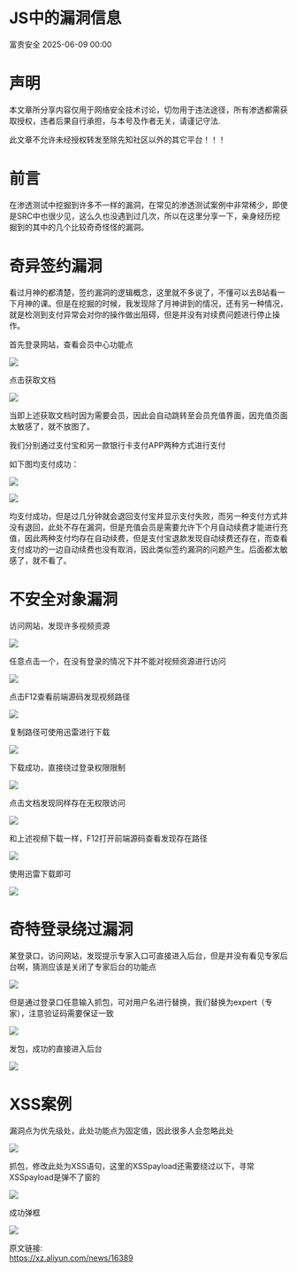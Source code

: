 #  JS中的漏洞信息  
 富贵安全   2025-06-09 00:00  
  
# 声明  
  
本文章所分享内容仅用于网络安全技术讨论，切勿用于违法途径，所有渗透都需获取授权，违者后果自行承担，与本号及作者无关，请谨记守法.  
  
此文章不允许未经授权转发至除先知社区以外的其它平台！！！  
# 前言  
  
在渗透测试中挖掘到许多不一样的漏洞，在常见的渗透测试案例中非常稀少，即使是SRC中也很少见，这么久也没遇到过几次，所以在这里分享一下，亲身经历挖掘到的其中的几个比较奇奇怪怪的漏洞。  
# 奇异签约漏洞  
  
看过月神的都清楚，签约漏洞的逻辑概念，这里就不多说了，不懂可以去B站看一下月神的课。但是在挖掘的时候，我发现除了月神讲到的情况，还有另一种情况，就是检测到支付异常会对你的操作做出阻碍，但是并没有对续费问题进行停止操作。  
  
首先登录网站，查看会员中心功能点  
  
![](https://mmbiz.qpic.cn/sz_mmbiz_png/veA9QmcJk5kBpTicuPBt9nNsFJsbmHt3p9kEFxeRKY8GN5hkLyeKEoSLuH3YW1A9AgOypIYm2ArjBSeUovdanEQ/640?wx_fmt=png&from=appmsg "")  
  
  
点击获取文档  
  
![](https://mmbiz.qpic.cn/sz_mmbiz_png/veA9QmcJk5kBpTicuPBt9nNsFJsbmHt3pAReAfPaU4k8fPC0KNRLwWlFrvdOQh2ob22sedhGtce52UXC81bicL1g/640?wx_fmt=png&from=appmsg "")  
  
  
当即上述获取文档时因为需要会员，因此会自动跳转至会员充值界面，因充值页面太敏感了，就不放图了。  
  
我们分别通过支付宝和另一款银行卡支付APP两种方式进行支付  
  
如下图均支付成功：  
  
![](https://mmbiz.qpic.cn/sz_mmbiz_png/veA9QmcJk5kBpTicuPBt9nNsFJsbmHt3picniashVJ7MRSDVU3BhAmgUlludd3x3bvL1EQNRkvjWHjfUW9OAicSNaw/640?wx_fmt=png&from=appmsg "")  
  
![](https://mmbiz.qpic.cn/sz_mmbiz_png/veA9QmcJk5kBpTicuPBt9nNsFJsbmHt3p2zEHGp3ABI5nlWduDSg9pXRFIkFFibAEXiaUGDzjfz0c5gHTFGjcwFqQ/640?wx_fmt=png&from=appmsg "")  
  
  
均支付成功，但是过几分钟就会退回支付宝并显示支付失败，而另一种支付方式并没有退回，此处不存在漏洞，但是充值会员是需要允许下个月自动续费才能进行充值，因此两种支付均存在自动续费，但是支付宝退款发现自动续费还存在，而查看支付成功的一边自动续费也没有取消，因此类似签约漏洞的问题产生。后面都太敏感了，就不看了。  
# 不安全对象漏洞  
  
访问网站，发现许多视频资源  
  
![](https://mmbiz.qpic.cn/sz_mmbiz_png/veA9QmcJk5kBpTicuPBt9nNsFJsbmHt3p7TZ9J2gHBdC6pZcwNdgrMwrLGwDPSDp8ktYiaS3hIOL4SFkZgEviaXJA/640?wx_fmt=png&from=appmsg "")  
  
  
任意点击一个，在没有登录的情况下并不能对视频资源进行访问  
  
![](https://mmbiz.qpic.cn/sz_mmbiz_png/veA9QmcJk5kBpTicuPBt9nNsFJsbmHt3pyZ25fLYoibX1mJ77d76AdH9tjY7spcgQmeIib9BdicOpUibJO6VQwbLUZg/640?wx_fmt=png&from=appmsg "")  
  
  
点击F12查看前端源码发现视频路径  
  
![](https://mmbiz.qpic.cn/sz_mmbiz_png/veA9QmcJk5kBpTicuPBt9nNsFJsbmHt3p3WItMgb12BrhkdYUQR9ELa39AeaHMAgSxkGKADyZibdFbu3quVdHSvw/640?wx_fmt=png&from=appmsg "")  
  
  
复制路径可使用迅雷进行下载  
  
![](https://mmbiz.qpic.cn/sz_mmbiz_png/veA9QmcJk5kBpTicuPBt9nNsFJsbmHt3pbWrNS3wvmxI4ibuib3niaaAdUCtOwciaYLxic0Nax2XGTGQdf1sTOm0lKhw/640?wx_fmt=png&from=appmsg "")  
  
  
下载成功，直接绕过登录权限限制  
  
![](https://mmbiz.qpic.cn/sz_mmbiz_png/veA9QmcJk5kBpTicuPBt9nNsFJsbmHt3pW1xvERmszYXVr0MBJib49FOyrqvyHWwdTawIaic3Lhv7BksZian3h96BA/640?wx_fmt=png&from=appmsg "")  
  
  
点击文档发现同样存在无权限访问  
  
![](https://mmbiz.qpic.cn/sz_mmbiz_png/veA9QmcJk5kBpTicuPBt9nNsFJsbmHt3pnNqG3JnPQUe6JJ7VvbyX6bk37dicFQ4E5DNAhbzxS5E3ABbkyIzEWJw/640?wx_fmt=png&from=appmsg "")  
  
  
和上述视频下载一样，F12打开前端源码查看发现存在路径  
  
![](https://mmbiz.qpic.cn/sz_mmbiz_png/veA9QmcJk5kBpTicuPBt9nNsFJsbmHt3pwhKibicdkeozqCVdtQLLjrBedrhibhYAKEpkHDevys7V8OkjZyC9ssQoA/640?wx_fmt=png&from=appmsg "")  
  
  
使用迅雷下载即可  
  
![](https://mmbiz.qpic.cn/sz_mmbiz_png/veA9QmcJk5kBpTicuPBt9nNsFJsbmHt3pxfcbqZGFYRl2aicfJIqDsBF1tR6zDkZwMdJEqQoicdG1e9cltQoxkuNg/640?wx_fmt=png&from=appmsg "")  
# 奇特登录绕过漏洞  
  
某登录口，访问网站，发现提示专家入口可直接进入后台，但是并没有看见专家后台啊，猜测应该是关闭了专家后台的功能点  
  
![](https://mmbiz.qpic.cn/sz_mmbiz_png/veA9QmcJk5kBpTicuPBt9nNsFJsbmHt3pJNSA2KLosuaPbsicaZhAOoPJSIyoWNibnU3suJNoOt0sAV2OAEevGnyw/640?wx_fmt=png&from=appmsg "")  
  
  
但是通过登录口任意输入抓包，可对用户名进行替换，我们替换为expert（专家），注意验证码需要保证一致  
  
![](https://mmbiz.qpic.cn/sz_mmbiz_png/veA9QmcJk5kBpTicuPBt9nNsFJsbmHt3pycguiaQicQDEgfpleKtX83JjjnTluHnE2lKYrBzCbpIOxibia7kaZBQjUg/640?wx_fmt=png&from=appmsg "")  
  
  
发包，成功的直接进入后台  
  
![](https://mmbiz.qpic.cn/sz_mmbiz_png/veA9QmcJk5kBpTicuPBt9nNsFJsbmHt3pAnGJNn1xJjeN9wUf2zXQVtXIX8jp6vsV6YroKWU7HH9keU586hTzCQ/640?wx_fmt=png&from=appmsg "")  
# XSS案例  
  
漏洞点为优先级处，此处功能点为固定值，因此很多人会忽略此处  
  
![](https://mmbiz.qpic.cn/sz_mmbiz_png/veA9QmcJk5kBpTicuPBt9nNsFJsbmHt3pPOnp2FQGQQsEzAdCH946icnzMeVib2dCRTUKicDBicgkUTdEuv2HRvLdTw/640?wx_fmt=png&from=appmsg "")  
  
  
抓包，修改此处为XSS语句，这里的XSSpayload还需要绕过以下，寻常XSSpayload是弹不了窗的  
  
![](https://mmbiz.qpic.cn/sz_mmbiz_png/veA9QmcJk5kBpTicuPBt9nNsFJsbmHt3pZUsuENicQ3dhagrSa92QS1v1jJgEr6sZE4VibSd6dFx9ibd3WleicB6Ntw/640?wx_fmt=png&from=appmsg "")  
  
  
成功弹框  
  
![](https://mmbiz.qpic.cn/sz_mmbiz_png/veA9QmcJk5kBpTicuPBt9nNsFJsbmHt3pyS6v6Znlp00lmfMvvib2KQ2Yp94jbr1d75fqaUnUrq6pcnktnvtSxtw/640?wx_fmt=png&from=appmsg "")  
  
  
原文链接:  
https://xz.aliyun.com/news/16389  
  
